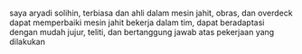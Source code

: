 saya aryadi solihin,
terbiasa dan ahli dalam mesin jahit, obras, dan overdeck
dapat memperbaiki mesin jahit
bekerja dalam tim, dapat beradaptasi dengan mudah 
jujur, teliti, dan bertanggung jawab atas pekerjaan yang dilakukan 
<!---
Aryadisolihin/Aryadisolihin is a ✨ special ✨ repository because its `README.md` (this file) appears on your GitHub profile.
You can click the Preview link to take a look at your changes.
--->

